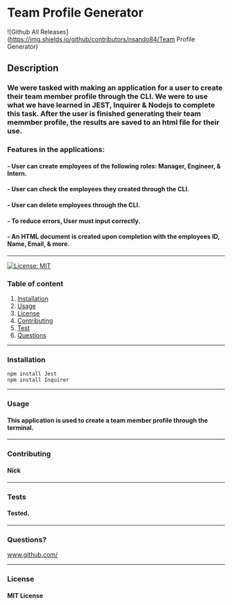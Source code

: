 
  # **Team Profile Generator**    

  ![Github All Releases](https://img.shields.io/github/contributors/nsando84/Team Profile Generator)

  ## **Description**

  

  ### We were tasked with making an application for a user to create their team member profile through the CLI. We were to use what we have learned in JEST, Inquirer & Nodejs to complete this task. After the user is finished generating their team memmber profile, the results are saved to an html file for their use. 

  ### Features in the applications:
  #### - User can create employees of the following roles: Manager, Engineer, & Intern.
  #### - User can check the employees they created through the CLI.
  #### - User can delete employees through the CLI.
  #### - To reduce errors, User must input correctly.
  #### - An HTML document is created upon completion with the employees ID, Name, Email, & more.


 
---

[![License: MIT](https://img.shields.io/badge/License-MIT-yellow.svg)](https://opensource.org/licenses/MIT)

  ### Table of content
  1. [Installation](#installation)
  2. [Usage](#usage)
  3. [License](#license)
  4. [Contributing](#contributing)
  5. [Test](#test)
  6. [Questions](#questions)

---

### **Installation**

    npm install Jest
    npm install Inquirer

---

### **Usage**

#### This application is used to create a team member profile through the terminal.

---

### **Contributing**

#### Nick

---

### **Tests**

#### Tested.

---

### **Questions?**



www.github.com/

---

### **License**

#### MIT License

  
